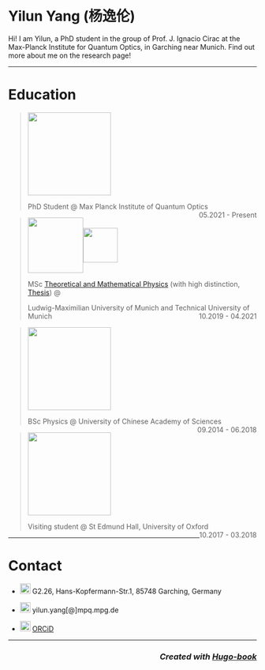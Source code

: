 # **Yilun Yang (杨逸伦)**

Hi! I am Yilun, a PhD student in the group of Prof. J. Ignacio Cirac at the Max-Planck Institute for Quantum Optics, in Garching near Munich. Find out more about me on the research page!

- - -

# **Education**

> [<img src="/icons/MPI__QuantenOptics_kompakt_blue_dark.png" style="width:12em;vertical-align:middle">](https://www.mpq.mpg.de/en)
>
> <p style="text-align:left;">
>	PhD Student @ Max Planck Institute of Quantum Optics
>    <span style="float:right;">
>         05.2021 - Present
>    </span>
> </p>


> [<img src="/icons/lmu.svg" style="width:8em;vertical-align:middle">](https://www.lmu.de/en/index.html)[<img src="/icons/tum.svg" style="width:5em;vertical-align:middle">](https://www.tum.de/en/) 
>
> MSc [Theoretical and Mathematical Physics](https://www.theorie.physik.uni-muenchen.de/TMP/) (with high distinction, [Thesis](/files/master_thesis.pdf)) @ 
> 
> <p style="text-align:left;">
>	Ludwig-Maximilian University of Munich and Technical University of Munich
>    <span style="float:right;">
>         10.2019 - 04.2021
>    </span>
> </p> 

> [<img src="/icons/ucas.png" style="width:12em;vertical-align:middle">](https://ucas.ac.cn/) 
> <p style="text-align:left;">
>	BSc Physics @ University of Chinese Academy of Sciences
>    <span style="float:right;">
>         09.2014 - 06.2018
>    </span>
> </p>
>

> [<img src="/icons/oxford.png" style="width:12em;vertical-align:middle">](https://www.ox.ac.uk/) 
> <p style="text-align:left;">
>	Visiting student @ St Edmund Hall, University of Oxford
>    <span style="float:right;">
>         10.2017 - 03.2018
>    </span>
> </p>
>

- - -

# **Contact**

- <img src="/icons/location-dot-solid.svg" style="width:1.5em;height:1.5em;"> G2.26, Hans-Kopfermann-Str.1, 85748 Garching, Germany

- <img src="/icons/envelope.svg"  style="width:1.5em;height:1.5em;"> yilun.yang[@]mpq.mpg.de

- <img src="/icons/orcid.svg"  style="width:1.5em;height:1.5em;"> [ORCiD](https://orcid.org/0000-0002-1039-4432)

- - -

### <p style='text-align: right;'> *Created with [Hugo-book](https://github.com/alex-shpak/hugo-book)* </p>